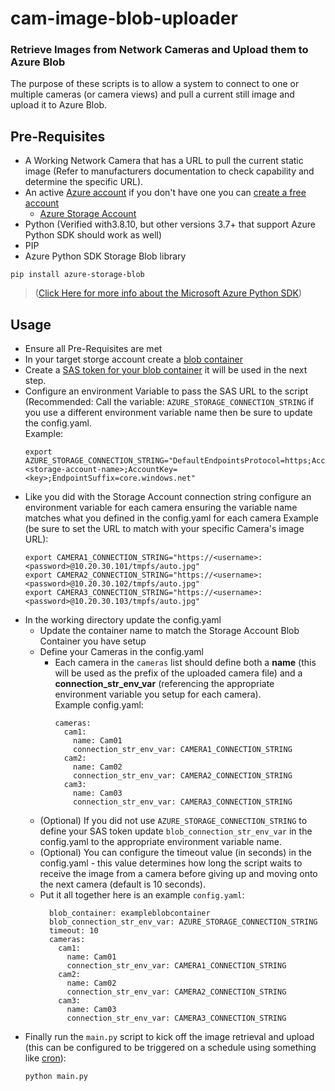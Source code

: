 # cam-image-blob-uploader
### Retrieve Images from Network Cameras and Upload them to Azure Blob

The purpose of these scripts is to allow a system to connect to one or multiple cameras (or camera views) and pull a current still image and upload it to Azure Blob.

## Pre-Requisites
- A Working Network Camera that has a URL to pull the current static image (Refer to manufacturers documentation to check capability and determine the specific URL).
- An active [Azure account](https://azure.microsoft.com/en-us/get-started) if you don't have one you can [create a free account](https://azure.microsoft.com/free/)
  - [Azure Storage Account](https://learn.microsoft.com/en-us/azure/storage/common/storage-account-create)
- Python (Verified with3.8.10, but other versions 3.7+ that support Azure Python SDK should work as well)
- PIP
- Azure Python SDK Storage Blob library
```
pip install azure-storage-blob
```
>([Click Here for more info about the Microsoft Azure Python SDK](https://learn.microsoft.com/en-us/azure/developer/python/sdk/azure-sdk-overview))

## Usage
- Ensure all Pre-Requisites are met
- In your target storge account create a [blob container](https://learn.microsoft.com/en-us/azure/storage/blobs/blob-containers-portal#create-a-container)
- Create a [SAS token for your blob container](https://learn.microsoft.com/en-us/rest/api/storageservices/create-account-sas) it will be used in the next step.
- Configure an environment Variable to pass the SAS URL to the script (Recommended: Call the variable: `AZURE_STORAGE_CONNECTION_STRING` if you use a different environment variable name then be sure to update the config.yaml.  
  Example:
  ```
  export AZURE_STORAGE_CONNECTION_STRING="DefaultEndpointsProtocol=https;AccountName=<storage-account-name>;AccountKey=<key>;EndpointSuffix=core.windows.net"
  ```
- Like you did with the Storage Account connection string configure an environment variable for each camera ensuring the variable name matches what you defined in the config.yaml for each camera
  Example (be sure to set the URL to match with your specific Camera's image URL):
  ```
  export CAMERA1_CONNECTION_STRING="https://<username>:<password>@10.20.30.101/tmpfs/auto.jpg"
  export CAMERA2_CONNECTION_STRING="https://<username>:<password>@10.20.30.102/tmpfs/auto.jpg"
  export CAMERA3_CONNECTION_STRING="https://<username>:<password>@10.20.30.103/tmpfs/auto.jpg"
  ```
- In the working directory update the config.yaml
  - Update the container name to match the Storage Account Blob Container you have setup
  - Define your Cameras in the config.yaml
    - Each camera in the `cameras` list should define both a **name** (this will be used as the prefix of the uploaded camera file) and a **connection_str_env_var** (referencing the appropriate environment variable you setup for each camera).  
      Example config.yaml:
      ```
      cameras:
        cam1:
          name: Cam01
          connection_str_env_var: CAMERA1_CONNECTION_STRING
        cam2:
          name: Cam02
          connection_str_env_var: CAMERA2_CONNECTION_STRING
        cam3:
          name: Cam03
          connection_str_env_var: CAMERA3_CONNECTION_STRING
      ```
  - (Optional) If you did not use `AZURE_STORAGE_CONNECTION_STRING` to define your SAS token update `blob_connection_str_env_var` in the config.yaml to the appropriate environment variable name.
  - (Optional) You can configure the timeout value (in seconds) in the config.yaml - this value determines how long the script waits to receive the image from a camera before giving up and moving onto the next camera (default is 10 seconds).
  - Put it all together here is an example `config.yaml`:
    ```
      blob_container: exampleblobcontainer
      blob_connection_str_env_var: AZURE_STORAGE_CONNECTION_STRING
      timeout: 10
      cameras:
        cam1:
          name: Cam01
          connection_str_env_var: CAMERA1_CONNECTION_STRING
        cam2:
          name: Cam02
          connection_str_env_var: CAMERA2_CONNECTION_STRING
        cam3:
          name: Cam03
          connection_str_env_var: CAMERA3_CONNECTION_STRING
      ```
- Finally run the `main.py` script to kick off the image retrieval and upload (this can be configured to be triggered on a schedule using something like [cron](https://en.wikipedia.org/wiki/Cron)):
  ```
  python main.py
  ```
